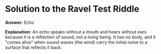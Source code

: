 # Solution to the Ravel Test Riddle

**Answer:** Echo

**Explanation:**
An echo speaks without a mouth and hears without ears because it is a reflection of sound, not a living being. It has no body, and it "comes alive" when sound waves (the wind) carry the initial noise to a surface that reflects it back.
